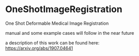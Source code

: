 # OneShotImageRegistration
One Shot Deformable Medical Image Registration

manual and some example cases will follow in the near future

a description of this work can be found here: https://arxiv.org/abs/1907.04641

